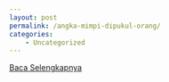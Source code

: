 ```yaml
---
layout: post
permalink: /angka-mimpi-dipukul-orang/
categories:
    - Uncategorized
---
```


[Baca Selengkapnya](/09)